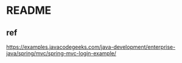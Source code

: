 # README

## ref

<https://examples.javacodegeeks.com/java-development/enterprise-java/spring/mvc/spring-mvc-login-example/>
